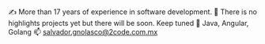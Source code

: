 ✍️ More than 17 years of experience in software development.
💼 There is no highlights projects yet but there will be soon. Keep tuned 
🎯 Java, Angular, Golang
📫 salvador.gnolasco@2code.com.mx
